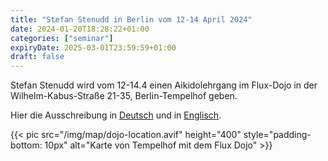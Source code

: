 ```yaml
---
title: "Stefan Stenudd in Berlin vom 12-14 April 2024"
date: 2024-01-20T18:28:22+01:00
categories: ["seminar"]
expiryDate: 2025-03-01T23:59:59+01:00
draft: false
---
```


Stefan Stenudd wird vom 12-14.4 einen Aikidolehrgang im Flux-Dojo in der Wilhelm-Kabus-Straße 21-35, Berlin-Tempelhof geben.

Hier die Ausschreibung in [Deutsch](https://flux-aikido.com/pdf/2024_StefanStenuddBerlin_de.pdf)
und in [Englisch](https://flux-aikido.com/pdf/2024_StefanStenuddBerlin_en.pdf).

{{< pic src="/img/map/dojo-location.avif" height="400" style="padding-bottom: 10px" alt="Karte von Tempelhof mit dem Flux Dojo" >}}